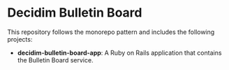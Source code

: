 # Decidim Bulletin Board

This repository follows the monorepo pattern and includes the following projects:

- **decidim-bulletin-board-app**: A Ruby on Rails application that contains the Bulletin Board service.
